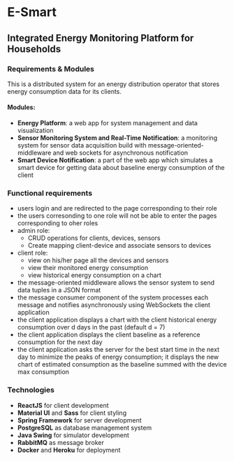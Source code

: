 <h1> E-Smart </h1>
<h2>Integrated Energy Monitoring Platform for Households </h2>

<h3>Requirements & Modules</h3>
<p>This is a distributed system for an energy distribution operator that stores energy consumption data for its clients.</p>
<h4>Modules:</h4>
<ul>
  <li><strong>Energy Platform</strong>: a web app for system management and data visualization</li>
  <li><strong>Sensor Monitoring System and Real-Time Notification</strong>: a monitoring system for sensor data acquisition build with message-oriented-middleware and web sockets for asynchronous notification</li>
  <li><strong>Smart Device Notification</strong>: a part of the web app which simulates a smart device for getting data about baseline energy consumption of the client</li>
</ul>

<h3>Functional requirements</h3>
<ul>
  <li>users login and are redirected to the page corresponding to their role</li>
  <li>the users corresonding to one role will not be able to enter the pages corresponding to oher roles</li>
  <li>admin role:
     <ul>
         <li>CRUD operations for clients, devices, sensors</li>
         <li>Create mapping client-device and associate sensors to devices</li>
    </ul>
  </li>
  <li>client role:
     <ul>
       <li>view on his/her page all the devices and sensors</li>
       <li>view their monitored energy consumption</li>
       <li>view historical energy consumption on a chart</li>
    </ul>
  </li>
  <li>the message-oriented middleware allows the sensor system to send data tuples in a JSON format</li>
  <li>the message consumer component of the system processes each message and notifies asynchronously using WebSockets the client application</li>
  <li>the client application displays a chart with the client historical energy consumption over d days in the past (default d = 7)</li>
  <li>the client application displays the client baseline as a reference consumption for the next day</li>
  <li>the client application asks the server for the best start time in the next day to minimize
the peaks of energy consumption; it displays the new chart of estimated consumption as
the baseline summed with the device max consumption</li>
</ul>

<h3>Technologies</h3>
<ul>
  <li><strong>ReactJS</strong> for client development</li>
  <li><strong>Material UI</strong> and <strong>Sass</strong> for client styling</li>
  <li><strong>Spring Framework</strong> for server development</li>
  <li><strong>PostgreSQL</strong> as database management system</li>
  <li><strong>Java Swing</strong> for simulator development</li>
  <li><strong>RabbitMQ</strong> as message broker</li>
  <li><strong>Docker</strong> and <strong>Heroku</strong> for deployment</li>
</ul>
